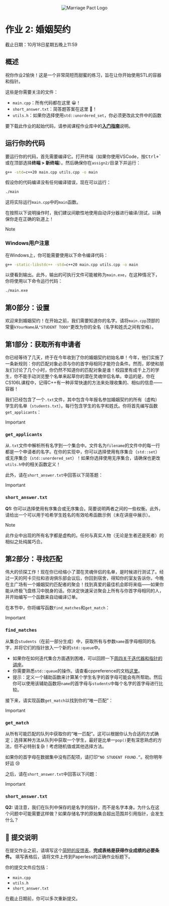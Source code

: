 <p align="center">
  <img src="docs/marriage_pact.png" alt="Marriage Pact Logo" />
</p>

# 作业 2: 婚姻契约

截止日期：10月18日星期五晚上11:59

## 概述

祝你作业2愉快！这是一个非常简短而甜蜜的练习，旨在让你开始使用STL的容器和指针。

这些是你需要关注的文件：

- `main.cpp`：所有代码都在这里 😀！
- `short_answer.txt`：简答题答案在这里 📝！
- `utils.h`：如果你选择使用`std::unordered_set`，你必须更改此文件中的函数

要下载此作业的起始代码，请参阅课程作业库中的[**入门指南**](../README.md#getting-started)说明。

## 运行你的代码

要运行你的代码，首先需要编译它。打开终端（如果你使用VSCode，按<kbd>Ctrl+\`</kbd>或在顶部选择**终端 > 新终端**）。然后确保你在`assign2/`目录下并运行：

```sh
g++ -std=c++20 main.cpp utils.cpp -o main
```

假设你的代码编译没有任何编译错误，现在可以运行：

```sh
./main
```

这将实际运行`main.cpp`中的`main`函数。

在按照以下说明操作时，我们建议间歇性地使用自动评分器进行编译/测试，以确保你走在正确的轨道上！

> [!NOTE]
>
> ### Windows用户注意
>
> 在Windows上，你可能需要使用以下命令编译代码：
>
> ```sh
> g++ -static-libstdc++ -std=c++20 main.cpp utils.cpp -o main
> ```
>
> 以便看到输出。此外，输出的可执行文件可能被称为`main.exe`，在这种情况下，你将使用以下命令运行代码：
>
> ```sh
> ./main.exe
> ```

## 第0部分：设置

欢迎来到婚姻契约！在开始之前，我们需要知道你的名字。请将`main.cpp`顶部的常量`kYourName`从`"STUDENT TODO"`更改为你的全名（名字和姓氏之间有空格）。

## 第1部分：获取所有申请者

你已经等待了几天，终于在今年收到了你的婚姻契约初始名单！今年，他们实施了一条新规则：你的匹配对象必须与你的首字母相同才能符合条件。然而，即使和朋友们讨论了几个小时，你仍然不知道你的匹配对象是谁！校园里有成千上万的学生，你不能手动浏览整个名单来起草你的潜在灵魂伴侣名单。幸运的是，你在CS106L课程中，记得C++有一种非常快速的方法来处理收集的、相似的信息——容器！

我们已经包含了一个`.txt`文件，其中包含今年报名参加婚姻契约的所有（虚构）学生的名单（`students.txt`）。每行包含学生的名字和姓氏。你将首先编写函数`get_applicants`：

> [!IMPORTANT]
>
> ### `get_applicants`
> 从`.txt`文件中解析所有名字到一个集合中。文件名为`filename`的文件中的每一行都是一个申请者的名字。在你的实现中，你可以选择使用有序集合（`std::set`）或无序集合（`std::unordered_set`）！如果你选择使用无序集合，请确保也更改`utils.h`中的相关函数定义！

此外，请在`short_answer.txt`中回答以下简答题：

> [!IMPORTANT]
> ### `short_answer.txt`
> **Q1:** 你可以选择使用有序集合或无序集合。简要说明两者之间的一些权衡。此外，请给出一个可以用于哈希学生姓名的有效哈希函数示例（未在讲座中展示）。

> [!NOTE]
> 此作业中出现的所有名字都是虚构的。任何与真实人物（无论是生者还是死者）的相似之处纯属巧合。

## 第2部分：寻找匹配

伟大的侦探工作！现在你已经缩小了潜在灵魂伴侣的名单，是时候进行测试了。经过一天的阿卡贝拉和咨询俱乐部会议后，你回到宿舍，得知你的室友告诉你，今晚在主广场有一个婚姻契约匹配者的聚会！找到真爱的最佳机会即将来临——如果你能从终极飞盘练习中脱身的话。你决定快速采访聚会上所有与你首字母相同的人，并开始编写一个函数来自动编译订单。

在本节中，你将编写函数`find_matches`和`get_match`：

> [!IMPORTANT]
> ### `find_matches`
> 从集合`students`（在前一部分生成）中，获取所有与参数`name`首字母相同的名字，并将它们的指针放入一个新的`std::queue`中。
> - 如果你在如何迭代集合方面遇到困难，可以回顾一下[周四关于迭代器和指针的讲座](https://office365stanford-my.sharepoint.com/:p:/g/personal/jtrb_stanford_edu/EbOKUV784rBHrO3JIhUSAUgBvuIGn5rSU8h3xbq-Q1JFfQ?e=BlZwa7)。
> - 你需要熟悉`std::queue`的操作。请查看cppreference的文档[这里](https://en.cppreference.com/w/cpp/container/queue)。
> - 提示：定义一个辅助函数来计算某个学生名字的首字母可能会有所帮助。然后你可以使用该辅助函数将`name`的首字母与`students`中每个名字的首字母进行比较。

接下来，请实现函数`get_match`以找到你的“唯一匹配”：

> [!IMPORTANT]
> ### `get_match`
> 从所有可能匹配的队列中获取你的“唯一匹配”。这可以根据你认为合适的方式确定；选择某种方法从队列中获取一个学生，最好是比单一`pop()`更有深思熟虑的方法，但不必特别复杂！考虑随机值或其他选择方法。
> 
> 如果你的首字母在数据集中没有匹配项，请打印`“NO STUDENT FOUND.”`。祝你明年好运 😢

之后，请在`short_answer.txt`中回答以下问题：

> [!IMPORTANT]
> ### `short_answer.txt`
> **Q2:** 请注意，我们在队列中保存的是名字的指针，而不是名字本身。为什么在这个问题中可能需要这样做？如果存储名字的原始集合超出范围并引用指针，会发生什么？

## 🚀 提交说明

在提交作业之前，请填写这个[简短的反馈表](https://forms.gle/8sPwrAsMKMspPShc8)。**完成表格是获得作业成绩的必要条件。** 填写表格后，请将文件上传到Paperless的正确作业标题下。

你的提交文件应包括：

- `main.cpp`
- `utils.h`
- `short_answer.txt`

在截止日期前，你可以多次重新提交。

